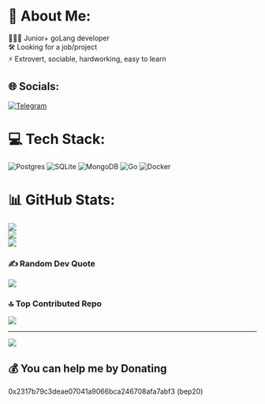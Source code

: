 # 💫 About Me:
👨🏽‍💻 Junior+ goLang developer<br>🛠️ Looking for a job/project<br>⚡️ Extrovert, sociable, hardworking, easy to learn


## 🌐 Socials:
[![Telegram](https://img.shields.io/badge/Telegram-%232289DA.svg?logo=telegram&logoColor=white)](https://t.me/glavpox)

# 💻 Tech Stack:
![Postgres](https://img.shields.io/badge/postgres-%23316192.svg?style=for-the-badge&logo=postgresql&logoColor=white) ![SQLite](https://img.shields.io/badge/sqlite-%2307405e.svg?style=for-the-badge&logo=sqlite&logoColor=white) ![MongoDB](https://img.shields.io/badge/MongoDB-%234ea94b.svg?style=for-the-badge&logo=mongodb&logoColor=white) ![Go](https://img.shields.io/badge/go-%2300ADD8.svg?style=for-the-badge&logo=go&logoColor=white) ![Docker](https://img.shields.io/badge/docker-%230db7ed.svg?style=for-the-badge&logo=docker&logoColor=white)
# 📊 GitHub Stats:
![](https://github-readme-stats.vercel.app/api?username=fufelx&theme=neon&hide_border=false&include_all_commits=true&count_private=true)<br/>
![](https://github-readme-streak-stats.herokuapp.com/?user=fufelx&theme=neon&hide_border=false)<br/>
![](https://github-readme-stats.vercel.app/api/top-langs/?username=fufelx&theme=neon&hide_border=false&include_all_commits=true&count_private=true&layout=compact)

### ✍️ Random Dev Quote
![](https://quotes-github-readme.vercel.app/api?type=horizontal&theme=radical)

### 🔝 Top Contributed Repo
![](https://github-contributor-stats.vercel.app/api?username=fufelx&limit=5&theme=dark&combine_all_yearly_contributions=true)

---
[![](https://visitcount.itsvg.in/api?id=fufelx&icon=0&color=0)](https://visitcount.itsvg.in)

  ## 💰 You can help me by Donating
  0x2317b79c3deae07041a9066bca246708afa7abf3 (bep20)
